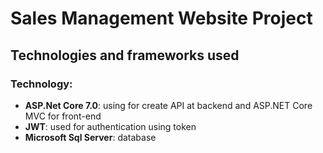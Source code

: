 # Sales Management Website Project
## Technologies and frameworks used
### Technology: 
- **ASP.Net Core 7.0**: using for create API at backend and ASP.NET Core MVC for front-end
- **JWT**: used for authentication using token
- **Microsoft Sql Server**: database 
